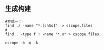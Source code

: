 ## 生成构建

```shell
#方式一：
find ./ -name "*.[chSs]"  > cscope.files
# 
find . -type f ! -name "*.o" > cscope.files

cscope -b -q -k
```




